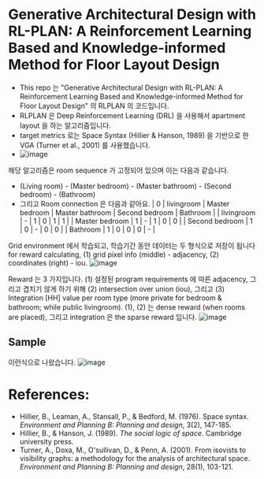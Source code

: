 # Generative Architectural Design with RL-PLAN: A Reinforcement Learning Based and Knowledge-informed Method for Floor Layout Design

* This repo 는 "Generative Architectural Design with RL-PLAN: A Reinforcement Learning Based and Knowledge-informed Method for Floor Layout Design" 의 RLPLAN 의 코드입니다.
* RLPLAN 은 Deep Reinforcement Learning (DRL) 을 사용해서 apartment layout 을 하는 알고리즘입니다.
* target metrics 로는 Space Syntax (Hillier & Hanson, 1989) 을 기반으로 한 VGA (Turner et al., 2001) 를 사용했습니다.
* ![image](https://github.com/user-attachments/assets/f0d274d7-f320-406f-89fa-59912c1d76d7)


해당 알고리즘은 room sequence 가 고정되어 있으며 이는 다음과 같습니다.
* (Living room) - (Master bedroom) - (Master bathroom) - (Second bedroom) - (Bathroom)
* 그리고 Room connection 은 다음과 같아요.
| 0 | livingroom | Master bedroom | Master bathroom | Second bedroom | Bathroom |
| livingroom | - | 1 | 0 | 1 | 1 |
| Master bedroom | 1 | - | 1 | 0 | 0 |
| Second bedroom | 1 | 0 | - | 0 | 0 |
| Bathroom | 1 | 0 | 0 | 0 | - |

Grid environment 에서 학습되고, 학습기간 동안 데이터는 두 형식으로 저장이 됩니다 for reward calculating, (1) grid pixel info (middle) - adjacency, (2) coordinates (right) - iou.
![image](https://github.com/user-attachments/assets/156e9f1e-6504-4b1a-b212-b5e4ca041584)

Reward 는 3 가지입니다. (1) 설정된 program requirements 에 따른 adjacency, 그리고 겹치기 않게 하기 위해 (2) intersection over union (iou), 그리고 (3) Integration [HH] value per room type (more private for bedroom & bathroom; while public livingroom).
(1), (2) 는 dense reward (when rooms are placed), 그리고 integration 은 the sparse reward 입니다.
![image](https://github.com/user-attachments/assets/12d23d22-8653-4737-833d-aee3d997e214)

## Sample
이런식으로 나왔습니다.
![image](https://github.com/user-attachments/assets/84373741-a631-4d2e-91fd-6979ad301ab3)


# References:
* Hillier, B., Leaman, A., Stansall, P., & Bedford, M. (1976). Space syntax. *Environment and Planning B: Planning and design*, 3(2), 147-185.
* Hillier, B., & Hanson, J. (1989). *The social logic of space*. Cambridge university press.
* Turner, A., Doxa, M., O'sullivan, D., & Penn, A. (2001). From isovists to visibility graphs: a methodology for the analysis of architectural space. *Environment and Planning B: Planning and design*, 28(1), 103-121.
